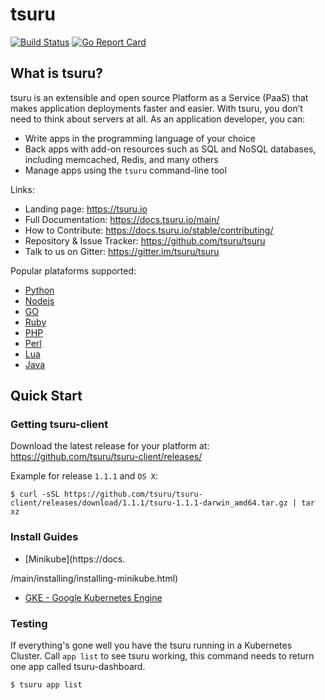 # tsuru

[![Build Status](https://github.com/tsuru/tsuru/workflows/ci/badge.svg?branch=main)](https://github.com/tsuru/tsuru/actions)
[![Go Report Card](https://goreportcard.com/badge/github.com/tsuru/tsuru)](https://goreportcard.com/report/github.com/tsuru/tsuru)

## What is tsuru?

tsuru is an extensible and open source Platform as a Service (PaaS) that makes application deployments faster and easier.
With tsuru, you don’t need to think about servers at all. As an application developer, you can:
- Write apps in the programming language of your choice
- Back apps with add-on resources such as SQL and NoSQL databases, including memcached, Redis, and many others
- Manage apps using the `tsuru` command-line tool

Links:

- Landing page: https://tsuru.io
- Full Documentation: https://docs.tsuru.io/main/
- How to Contribute: https://docs.tsuru.io/stable/contributing/
- Repository & Issue Tracker: https://github.com/tsuru/tsuru
- Talk to us on Gitter: https://gitter.im/tsuru/tsuru


Popular plataforms supported:

- [Python](https://github.com/tsuru/platforms/tree/master/python)
- [Nodejs](https://github.com/tsuru/platforms/tree/master/nodejs)
- [GO](https://github.com/tsuru/platforms/tree/master/go)
- [Ruby](https://github.com/tsuru/platforms/tree/master/ruby)
- [PHP](https://github.com/tsuru/platforms/tree/master/php)
- [Perl](https://github.com/tsuru/platforms/tree/master/perl)
- [Lua](https://github.com/tsuru/platforms/tree/master/lua)
- [Java](https://github.com/tsuru/platforms/tree/master/java)

## Quick Start

### Getting tsuru-client

Download the latest release for your platform at: https://github.com/tsuru/tsuru-client/releases/

Example for release `1.1.1` and `OS X`:

```
$ curl -sSL https://github.com/tsuru/tsuru-client/releases/download/1.1.1/tsuru-1.1.1-darwin_amd64.tar.gz | tar xz
```

### Install Guides

* [Minikube](https://docs.


/main/installing/installing-minikube.html)
* [GKE - Google Kubernetes Engine](https://docs.tsuru.io/main/installing/installing-gke.html)



### Testing

If everything's gone well you have the tsuru running in a Kubernetes Cluster.
Call `app list` to see tsuru working, this command needs to return one app called tsuru-dashboard.

```
$ tsuru app list
```
